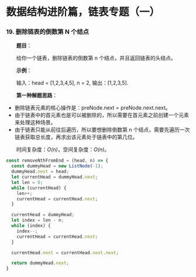 # 数据结构进阶篇，链表专题（一）

### 19. 删除链表的倒数第 N 个结点

&emsp;&emsp;**题目**：

&emsp;&emsp;给你一个链表，删除链表的倒数第 n 个结点，并且返回链表的头结点。

&emsp;&emsp;**示例**：

&emsp;&emsp;输入：head = [1,2,3,4,5], n = 2, 输出：[1,2,3,5].

&emsp;&emsp;**第一种解题思路**：

- 删除链表元素的核心操作是：preNode.next = preNode.next.next。
- 由于链表中的首元素也是可以被删除的，所以需要在首元素之前创建一个元素来处理这种场景。
- 由于链表只能从前往后遍历，所以要想删除倒数第 n 个结点，需要先遍历一次链表获取总长度，再求出该元素处于链表中的第几位。

&emsp;&emsp;时间复杂度：*O(n)*，空间复杂度：*O(n)*。


```JavaScript
const removeNthFromEnd = (head, n) => {
  const dummyHead = new ListNode(-1);
  dummyHead.next = head;
  let currentHead = dummyHead.next;
  let len = 0;
  while (currentHead) {
    len++;
    currentHead = currentHead.next;
  }

  currentHead = dummyHead;
  let index = len - n;
  while (index) {
    index--;
    currentHead = currentHead.next;
  }

  currentHead.next = currentHead.next.next;

  return dummyHead.next;
}
```